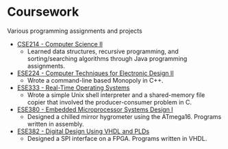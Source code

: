 Coursework
==========

Various programming assignments and projects

- [CSE214 - Computer Science II](https://github.com/ashikul/Coursework/tree/master/CSE214) 
	- Learned data structures, recursive programming, and sorting/searching algorithms through Java programming assignments.
- [ESE224 - Computer Techniques for Electronic Design II](https://github.com/ashikul/Coursework/tree/master/ESE224) 
	- Wrote a command-line based Monopoly in C++.
- [ESE333 - Real-Time Operating Systems](https://github.com/ashikul/Coursework/tree/master/ESE333) 
	- Wrote a simple Unix shell interpreter and a shared-memory file copier that involved the producer-consumer problem in C.
- [ESE380 - Embedded Microprocessor Systems Design I](https://github.com/ashikul/Coursework/tree/master/ESE380) 
	- Designed a chilled mirror hygrometer using the ATmega16. Programs written in assembly.
- [ESE382 - Digital Design Using VHDL and PLDs](https://github.com/ashikul/Coursework/tree/master/ESE382) 
	- Designed a SPI interface on a FPGA. Programs written in VHDL.

